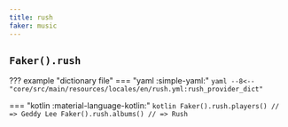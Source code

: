 ```yaml
---
title: rush
faker: music
---
```


## `Faker().rush`

??? example "dictionary file"
    === "yaml :simple-yaml:"
        ```yaml
        --8<-- "core/src/main/resources/locales/en/rush.yml:rush_provider_dict"
        ```

=== "kotlin :material-language-kotlin:"
    ```kotlin
    Faker().rush.players() // => Geddy Lee
    Faker().rush.albums() // => Rush
    ```
